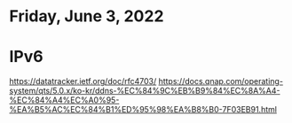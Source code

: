 # Friday, June 3, 2022
# IPv6
https://datatracker.ietf.org/doc/rfc4703/
https://docs.qnap.com/operating-system/qts/5.0.x/ko-kr/ddns-%EC%84%9C%EB%B9%84%EC%8A%A4-%EC%84%A4%EC%A0%95-%EA%B5%AC%EC%84%B1%ED%95%98%EA%B8%B0-7F03EB91.html

